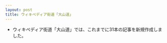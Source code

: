 ```yaml
---
layout: post
title: ウィキペディア街道「大山道」
---
```


- ウィキペディア街道「大山道」では、これまでに31本の記事を新規作成しました。



<script src="https://embed.github.com/view/geojson/wikipedia-kaido/wikipedia-kaido/master/oyamamichi.geojson"></script>

